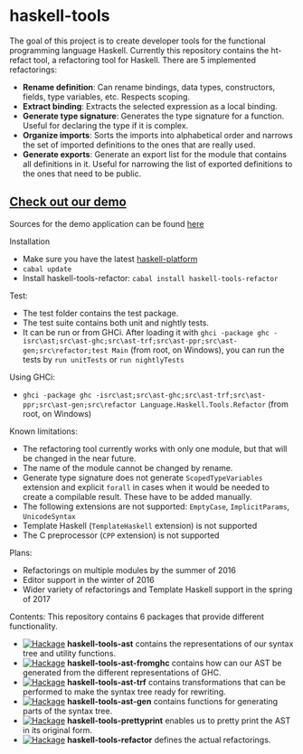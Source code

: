# haskell-tools

The goal of this project is to create developer tools for the functional programming language Haskell. Currently this repository contains the ht-refact tool, a refactoring tool for Haskell. There are 5 implemented refactorings: 
  - **Rename definition**: Can rename bindings, data types, constructors, fields, type variables, etc. Respects scoping.
  - **Extract binding**: Extracts the selected expression as a local binding.
  - **Generate type signature**: Generates the type signature for a function. Useful for declaring the type if it is complex.
  - **Organize imports**: Sorts the imports into alphabetical order and narrows the set of imported definitions to the ones that are really used.
  - **Generate exports**: Generate an export list for the module that contains all definitions in it. Useful for narrowing the list of exported definitions to the ones that need to be public.

## [Check out our demo](http://haskelltools.org)

Sources for the demo application can be found [here](https://github.com/kelemzol/haskell-tools-demo)

Installation
  - Make sure you have the latest [haskell-platform](https://www.haskell.org/platform/)
  - `cabal update`
  - Install haskell-tools-refactor: `cabal install haskell-tools-refactor`

Test:
  - The test folder contains the test package.
  - The test suite contains both unit and nightly tests.
  - It can be run or from GHCi. After loading it with `ghci -package ghc -isrc\ast;src\ast-ghc;src\ast-trf;src\ast-ppr;src\ast-gen;src\refactor;test Main` (from root, on Windows), you can run the tests by `run unitTests` or `run nightlyTests`

Using GHCi:
  - `ghci -package ghc -isrc\ast;src\ast-ghc;src\ast-trf;src\ast-ppr;src\ast-gen;src\refactor Language.Haskell.Tools.Refactor` (from root, on Windows)

Known limitations:
  - The refactoring tool currently works with only one module, but that will be changed in the near future.
  - The name of the module cannot be changed by rename.
  - Generate type signature does not generate `ScopedTypeVariables` extension and explicit `forall` in cases when it would be needed to create a compilable result. These have to be added manually.
  - The following extensions are not supported: `EmptyCase`, `ImplicitParams`, `UnicodeSyntax`
  - Template Haskell (`TemplateHaskell` extension) is not supported
  - The C preprocessor (`CPP` extension) is not supported

Plans: 
  - Refactorings on multiple modules by the summer of 2016
  - Editor support in the winter of 2016
  - Wider variety of refactorings and Template Haskell support in the spring of 2017

Contents: This repository contains 6 packages that provide different functionality.
  - [![Hackage](https://img.shields.io/hackage/v/haskell-tools-ast.svg?maxAge=2592000)](http://hackage.haskell.org/package/haskell-tools-ast) **haskell-tools-ast** contains the representations of our syntax tree and utility functions.
  - [![Hackage](https://img.shields.io/hackage/v/haskell-tools-ast-fromghc.svg?maxAge=2592000)](http://hackage.haskell.org/package/haskell-tools-ast-fromghc) **haskell-tools-ast-fromghc** contains how can our AST be generated from the different representations of GHC.
  - [![Hackage](https://img.shields.io/hackage/v/haskell-tools-ast-trf.svg?maxAge=2592000)](http://hackage.haskell.org/package/haskell-tools-ast-trf) **haskell-tools-ast-trf** contains transformations that can be performed to make the syntax tree ready for rewriting.
  - [![Hackage](https://img.shields.io/hackage/v/haskell-tools-ast-gen.svg?maxAge=2592000)](http://hackage.haskell.org/package/haskell-tools-ast-gen) **haskell-tools-ast-gen** contains functions for generating parts of the syntax tree.
  - [![Hackage](https://img.shields.io/hackage/v/haskell-tools-prettyprint.svg?maxAge=2592000)](http://hackage.haskell.org/package/haskell-tools-prettyprint) **haskell-tools-prettyprint** enables us to pretty print the AST in its original form.
  - [![Hackage](https://img.shields.io/hackage/v/haskell-tools-refactor.svg?maxAge=2592000)](http://hackage.haskell.org/package/haskell-tools-refactor) **haskell-tools-refactor** defines the actual refactorings.
